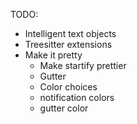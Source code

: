 TODO:

- Intelligent text objects
- Treesitter extensions
- Make it pretty
  - Make startify prettier
  - Gutter
  - Color choices
  - notification colors
  - gutter color

